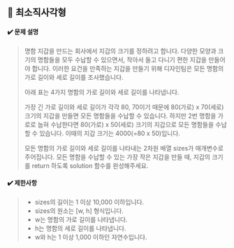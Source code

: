 ## :blue_book: 최소직사각형 

#### :heavy_check_mark: 문제 설명 
> 명함 지갑을 만드는 회사에서 지갑의 크기를 정하려고 합니다. 다양한 모양과 크기의 명함들을 모두 수납할 수 있으면서, 작아서 들고 다니기 편한 지갑을 만들어야 합니다. 이러한 요건을 만족하는 지갑을 만들기 위해 디자인팀은 모든 명함의 가로 길이와 세로 길이를 조사했습니다.
> 
> 아래 표는 4가지 명함의 가로 길이와 세로 길이를 나타냅니다.
> 
> 가장 긴 가로 길이와 세로 길이가 각각 80, 70이기 때문에 80(가로) x 70(세로) 크기의 지갑을 만들면 모든 명함들을 수납할 수 있습니다. 하지만 2번 명함을 가로로 눕혀 수납한다면 80(가로) x 50(세로) 크기의 지갑으로 모든 명함들을 수납할 수 있습니다. 이때의 지갑 크기는 4000(=80 x 50)입니다.
> 
> 모든 명함의 가로 길이와 세로 길이를 나타내는 2차원 배열 sizes가 매개변수로 주어집니다. 모든 명함을 수납할 수 있는 가장 작은 지갑을 만들 때, 지갑의 크기를 return 하도록 solution 함수를 완성해주세요.

#### :heavy_check_mark: 제한사항
> * sizes의 길이는 1 이상 10,000 이하입니다.
> * sizes의 원소는 [w, h] 형식입니다.
> * w는 명함의 가로 길이를 나타냅니다.
> * h는 명함의 세로 길이를 나타냅니다.
> * w와 h는 1 이상 1,000 이하인 자연수입니다.
